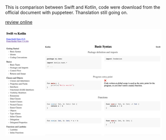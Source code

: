 This is comparison between Swift and Kotlin, code were download from the official document with puppeteer. Thanslation still going on.

[review online](https://tonnysunm.github.io/swift-vs-kotlin/fromkotlin/Getting%20Started_Basic%20Syntax.html)


![](screenshot.png)
